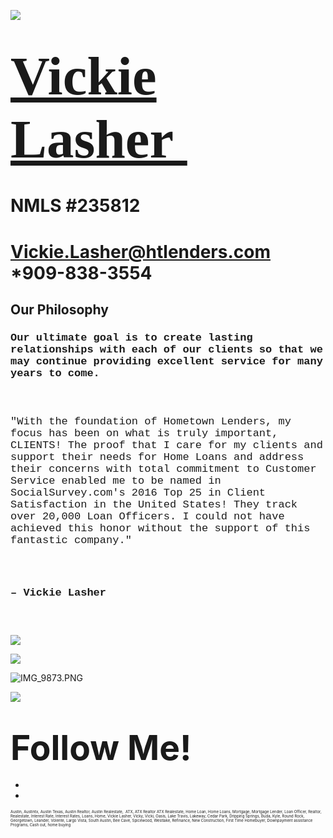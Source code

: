 

![](https://static.wixstatic.com/media/5afe60462baf41e79586f3fdaf78d664.jpg/v1/fill/w_480,h_291,al_c,q_80,usm_0.66_1.00_0.01,blur_2/5afe60462baf41e79586f3fdaf78d664.jpg)

# <span style="font-size:87px"><span style="font-family:libre baskerville,serif">[Vickie Lasher ](index.html)</span></span>

# NMLS \#235812

# Vickie.Lasher@htlenders.com \*909-838-3554

## Our Philosophy

### <span style="font-size:17px"><span style="font-family:courier new,courier-ps-w01,courier-ps-w02,courier-ps-w10,monospace">Our ultimate goal is to create lasting relationships with each of our clients so that we may continue providing excellent service for many years to come.</span></span>

### <span style="font-size:17px"><span style="font-family:courier new,courier-ps-w01,courier-ps-w02,courier-ps-w10,monospace"><span class="wixGuard">​</span></span></span>

<span style="font-family: &quot;courier new&quot;, courier-ps-w01, courier-ps-w02, courier-ps-w10, monospace; font-size: 17px;">"With the foundation of Hometown Lenders, my focus has been on what is truly important, CLIENTS! The proof that I care for my clients and support their needs for Home Loans and address their concerns with total commitment to Customer Service enabled me to be named in SocialSurvey.com's 2016 Top 25 in Client Satisfaction in the United States! They track over 20,000 Loan Officers. I could not have achieved this honor without the support of this fantastic company."</span>

### <span style="font-size:17px"><span style="font-family:courier new,courier-ps-w01,courier-ps-w02,courier-ps-w10,monospace"> </span></span>

### <span style="font-size:17px"><span style="font-family:courier new,courier-ps-w01,courier-ps-w02,courier-ps-w10,monospace">– Vickie Lasher</span></span>

### <span style="font-size:17px"><span style="font-family:courier new,courier-ps-w01,courier-ps-w02,courier-ps-w10,monospace"><span class="wixGuard">​</span></span></span>

![](https://static.wixstatic.com/media/b5d103_0e8c465a54994887865e544984e4ecb0~mv2_d_3024_3780_s_4_2.jpg/v1/fill/w_87,h_109,al_c,q_80,usm_0.66_1.00_0.01,blur_2/b5d103_0e8c465a54994887865e544984e4ecb0~mv2_d_3024_3780_s_4_2.jpg)

![](https://static.wixstatic.com/media/b5d103_fee1ca15e4ec406d8bb27f0b4bed7391~mv2.jpg/v1/fill/w_81,h_52,al_c,q_80,usm_0.66_1.00_0.01,blur_2/b5d103_fee1ca15e4ec406d8bb27f0b4bed7391~mv2.jpg)

![IMG_9873.PNG](https://static.wixstatic.com/media/b5d103_af023f8817ef476d96314aeef668623c~mv2.png/v1/fill/w_110,h_110,al_c,usm_0.66_1.00_0.01,blur_3/IMG_9873_PNG.png)

![](https://static.wixstatic.com/media/b5d103_5e49dc9ca5f64e529a6b55be155ac4fa~mv2_d_2758_2778_s_4_2.jpg/v1/fill/w_53,h_53,al_c,q_80,usm_0.66_1.00_0.01,blur_3/b5d103_5e49dc9ca5f64e529a6b55be155ac4fa~mv2_d_2758_2778_s_4_2.jpg)

# <span style="font-size:55px;"><span style="font-weight:bold;">Follow Me!</span></span>

-   <span id="dataItem-jjeedrml1-comp-jjeedrlu"><a href="https://www.facebook.com/vickie.s.lasher" class="_26AQd"></a></span>
-   <span id="dataItem-jjeedrmm-comp-jjeedrlu"><a href="https://www.instagram.com/vickielasher/" class="_26AQd"></a></span>

<span class="color_12"><span style="font-size:6px">Austin, Austintx, Austin Texas, Austin Realtor, Austin Realestate,  ATX, ATX Realtor ATX Realestate, Home Loan, Home Loans, Mortgage, Mortgage Lender, Loan Officer, Realtor, Realestate, Interest Rate, Interest Rates, Loans, Home, Vickie Lasher, Vicky, Vicki, Oasis, Lake Travis, Lakeway, Cedar Park, Dripping Springs, Buda, Kyle, Round Rock, Georgetown, Leander, Volente, Largo Vista, South Austin, Bee Cave, Spicewood, Westlake, Refinance, New Construction, First Time Homebuyer, Downpayment assistance Programs, Cash out, home buying</span></span>


